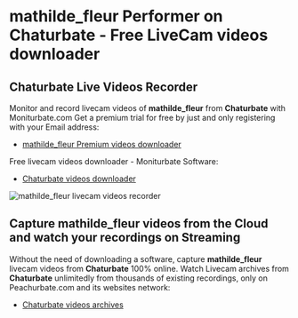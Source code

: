 # mathilde_fleur Performer on Chaturbate - Free LiveCam videos downloader

## Chaturbate Live Videos Recorder

Monitor and record livecam videos of **mathilde_fleur** from **Chaturbate** with Moniturbate.com
Get a premium trial for free by just and only registering with your Email address:
* [mathilde_fleur Premium videos downloader](https://moniturbate.com/request-demo-licence-key.html)

Free livecam videos downloader - Moniturbate Software:
* [Chaturbate videos downloader](https://moniturbate.com/moniturbate-download-software.html)

![mathilde_fleur livecam videos recorder](https://peachurnet.com/templates/moniturbate-software.png)


## Capture mathilde_fleur videos from the Cloud and watch your recordings on Streaming

Without the need of downloading a software, capture **mathilde_fleur** livecam videos from **Chaturbate** 100% online.
Watch Livecam archives from **Chaturbate** unlimitedly from thousands of existing recordings, only on Peachurbate.com and its websites network:
* [Chaturbate videos archives](https://peachurnet.com/)